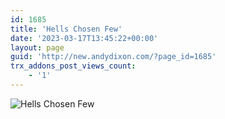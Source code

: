 ```yaml
---
id: 1685
title: 'Hells Chosen Few'
date: '2023-03-17T13:45:22+00:00'
layout: page
guid: 'http://new.andydixon.com/?page_id=1685'
trx_addons_post_views_count:
    - '1'
---
```


![Hells Chosen Few](https://i0.wp.com/assets.g8x2.ldn.idrivee2-23.com/posters/Hells%20Chosen%20Few%2001.jpg?w=1200&ssl=1 "Hells Chosen Few")
